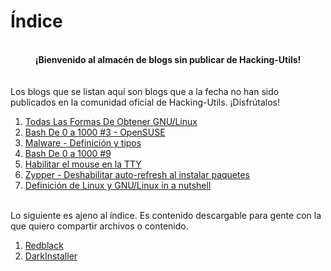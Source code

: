 # Índice
<br>
<center><b>¡Bienvenido al almacén de blogs sin publicar de Hacking-Utils!</b></center>
<br>
<br>
Los blogs que se listan aquí son blogs que a la fecha no han sido publicados en la comunidad oficial de Hacking-Utils. ¡Disfrútalos!
<br>
<ol>
	<li><a href="https://venom-instantdeath.github.io/hu-content/todas-las-formas-de-obtener-gnulinux.html#by-darth-venom">Todas Las Formas De Obtener GNU/Linux</a></li>
	<li><a href="https://venom-instantdeath.github.io/hu-content/bash3-opensuse.html">Bash De 0 a 1000 #3 - OpenSUSE</a></li>
	<li><a href="https://venom-instantdeath.github.io/hu-content/malware-definicion-y-tipos.html">Malware - Definición y tipos</a></li>
	<li><a href="https://venom-instantdeath.github.io/hu-content/bash9.html">Bash De 0 a 1000 #9</a></li>
	<li><a href="https://venom-instantdeath.github.io/hu-content/habilitar-el-mouse-en-la-tty.html">Habilitar el mouse en la TTY</a></li>
	<li><a href="https://venom-instantdeath.github.io/hu-content/zypper-autorefresh.html">Zypper - Deshabilitar auto-refresh al instalar paquetes</a></li>
	<li><a href="https://venom-instantdeath.github.io/hu-content/definicion-gnulinux.html">Definición de Linux y GNU/Linux in a nutshell</a></li>

</ol>
<br>
Lo siguiente es ajeno al índice. Es contenido descargable para gente con la que quiero compartir archivos o contenido.
<ol>
	<li><a href="https://venom-instantdeath.github.io/hu-content/redblack.html">Redblack</a></li>
	<li><a href="https://venom-instantdeath.github.io/hu-content/darkinstaller.html">DarkInstaller</a></li>
</ol>
<br>
